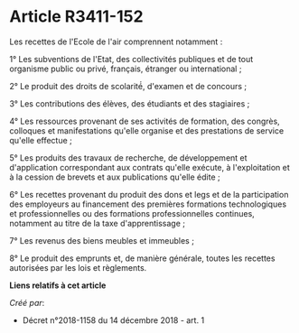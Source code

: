 # Article R3411-152

Les recettes de l'Ecole de l'air comprennent notamment :

1° Les subventions de l'Etat, des collectivités publiques et de tout organisme public ou privé, français, étranger ou
international ;

2° Le produit des droits de scolarité́, d'examen et de concours ;

3° Les contributions des élèves, des étudiants et des stagiaires ;

4° Les ressources provenant de ses activités de formation, des congrès, colloques et manifestations qu'elle organise et des
prestations de service qu'elle effectue ;

5° Les produits des travaux de recherche, de développement et d'application correspondant aux contrats qu'elle exécute, à
l'exploitation et à la cession de brevets et aux publications qu'elle édite ;

6° Les recettes provenant du produit des dons et legs et de la participation des employeurs au financement des premières
formations technologiques et professionnelles ou des formations professionnelles continues, notamment au titre de la taxe
d'apprentissage ;

7° Les revenus des biens meubles et immeubles ;

8° Le produit des emprunts et, de manière générale, toutes les recettes autorisées par les lois et règlements.

**Liens relatifs à cet article**

_Créé par_:

  - Décret n°2018-1158 du 14 décembre 2018 - art. 1
